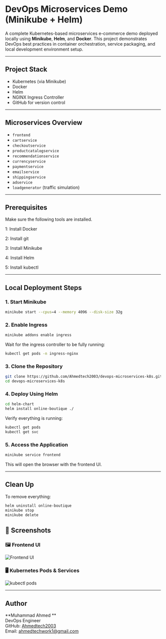 # DevOps Microservices Demo (Minikube + Helm)

A complete Kubernetes-based microservices e-commerce demo deployed locally using **Minikube**, **Helm**, and **Docker**. This project demonstrates DevOps best practices in container orchestration, service packaging, and local development environment setup.

---

## Project Stack

- Kubernetes (via Minikube)
- Docker
- Helm
- NGINX Ingress Controller
- GitHub for version control

---

## Microservices Overview

- `frontend`
- `cartservice`
- `checkoutservice`
- `productcatalogservice`
- `recommendationservice`
- `currencyservice`
- `paymentservice`
- `emailservice`
- `shippingservice`
- `adservice`
- `loadgenerator` (traffic simulation)

---

## Prerequisites

Make sure the following tools are installed.

1: Install Docker

2: Install git

3: Install Minikube

4: Install Helm

5: Install kubectl

---

## Local Deployment Steps

### 1. Start Minikube

```bash
minikube start --cpus=4 --memory 4096 --disk-size 32g
```

### 2. Enable Ingress

```bash
minikube addons enable ingress
```

Wait for the ingress controller to be fully running:

```bash
kubectl get pods -n ingress-nginx
```

### 3. Clone the Repository

```bash
git clone https://github.com/Ahmedtech2003/devops-microservices-k8s.git
cd devops-microservices-k8s
```

### 4. Deploy Using Helm

```bash
cd helm-chart
helm install online-boutique ./
```

Verify everything is running:

```bash
kubectl get pods
kubectl get svc
```

### 5. Access the Application

```bash
minikube service frontend
```

This will open the browser with the frontend UI.

---

## Clean Up

To remove everything:

```bash
helm uninstall online-boutique
minikube stop
minikube delete
```
## 📸 Screenshots

### 🖼️ Frontend UI
![Frontend UI](docs/img/online-boutique-frontend-1.png)

### 🖥️ Kubernetes Pods & Services
![kubectl pods](docs/img/Pods-and-Services)



---

## Author

**Muhammad Ahmed **  
DevOps Engineer  
GitHub: [Ahmedtech2003](https://github.com/Ahmedtech2003)  
Email: ahmedtechwork1@gmail.com

